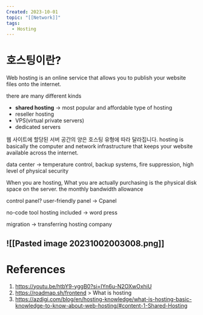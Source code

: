 ```yaml
---
Created: 2023-10-01
topic: "[[Network]]"
tags:
  - Hosting
---
```

# 호스팅이란?
Web hosting is an online service that allows you to publish your website files onto the internet. 

there are many different kinds
- **shared hosting** -> most popular and affordable type of hosting
- reseller hosting
- VPS(virtual private servers)
- dedicated servers

웹 사이트에 할당된 서버 공간의 양은 호스팅 유형에 따라 달라집니다.
hosting is basically the computer and network infrastructure that keeps your website available across the internet. 

data center -> temperature control, backup systems, fire suppression, high level of physical security 

When you are hosting, What you are actually purchasing is the physical disk space on the server. 
the monthly bandwidth allowance 

control panel? user-friendly panel -> Cpanel

no-code tool hosting included -> word press

migration -> transferring hosting company

![[Pasted image 20231002003008.png]]
---
# References
1. https://youtu.be/htbY9-yggB0?si=IYn6u-N2OXwOxhiU
2. https://roadmap.sh/frontend > What is hosting
3. https://azdigi.com/blog/en/hosting-knowledge/what-is-hosting-basic-knowledge-to-know-about-web-hosting/#content-1-Shared-Hosting